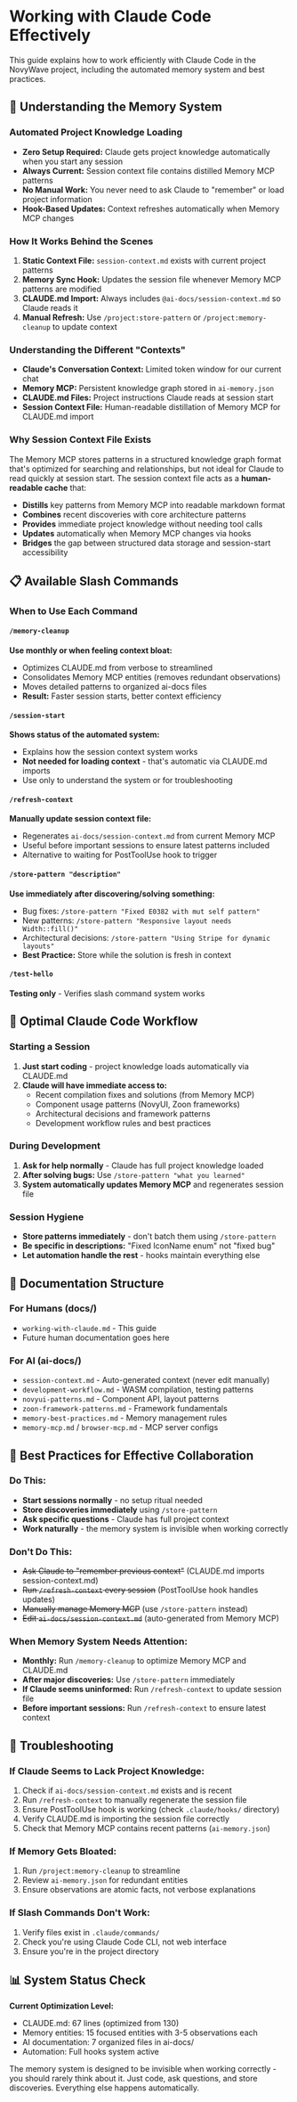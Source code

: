 # Working with Claude Code Effectively

This guide explains how to work efficiently with Claude Code in the NovyWave project, including the automated memory system and best practices.

## 🧠 Understanding the Memory System

### Automated Project Knowledge Loading
- **Zero Setup Required:** Claude gets project knowledge automatically when you start any session
- **Always Current:** Session context file contains distilled Memory MCP patterns
- **No Manual Work:** You never need to ask Claude to "remember" or load project information
- **Hook-Based Updates:** Context refreshes automatically when Memory MCP changes

### How It Works Behind the Scenes
1. **Static Context File:** `session-context.md` exists with current project patterns 
2. **Memory Sync Hook:** Updates the session file whenever Memory MCP patterns are modified  
3. **CLAUDE.md Import:** Always includes `@ai-docs/session-context.md` so Claude reads it
4. **Manual Refresh:** Use `/project:store-pattern` or `/project:memory-cleanup` to update context

### Understanding the Different "Contexts"
- **Claude's Conversation Context:** Limited token window for our current chat
- **Memory MCP:** Persistent knowledge graph stored in `ai-memory.json`
- **CLAUDE.md Files:** Project instructions Claude reads at session start
- **Session Context File:** Human-readable distillation of Memory MCP for CLAUDE.md import

### Why Session Context File Exists
The Memory MCP stores patterns in a structured knowledge graph format that's optimized for searching and relationships, but not ideal for Claude to read quickly at session start. The session context file acts as a **human-readable cache** that:

- **Distills** key patterns from Memory MCP into readable markdown format
- **Combines** recent discoveries with core architecture patterns
- **Provides** immediate project knowledge without needing tool calls
- **Updates** automatically when Memory MCP changes via hooks
- **Bridges** the gap between structured data storage and session-start accessibility

## 📋 Available Slash Commands

### When to Use Each Command

#### `/memory-cleanup` 
**Use monthly or when feeling context bloat:**
- Optimizes CLAUDE.md from verbose to streamlined
- Consolidates Memory MCP entities (removes redundant observations)
- Moves detailed patterns to organized ai-docs files
- **Result:** Faster session starts, better context efficiency

#### `/session-start`
**Shows status of the automated system:**
- Explains how the session context system works
- **Not needed for loading context** - that's automatic via CLAUDE.md imports
- Use only to understand the system or for troubleshooting

#### `/refresh-context`
**Manually update session context file:**
- Regenerates `ai-docs/session-context.md` from current Memory MCP
- Useful before important sessions to ensure latest patterns included
- Alternative to waiting for PostToolUse hook to trigger

#### `/store-pattern "description"`
**Use immediately after discovering/solving something:**
- Bug fixes: `/store-pattern "Fixed E0382 with mut self pattern"`
- New patterns: `/store-pattern "Responsive layout needs Width::fill()"`
- Architectural decisions: `/store-pattern "Using Stripe for dynamic layouts"`
- **Best Practice:** Store while the solution is fresh in context

#### `/test-hello`
**Testing only** - Verifies slash command system works

## 🚀 Optimal Claude Code Workflow

### Starting a Session
1. **Just start coding** - project knowledge loads automatically via CLAUDE.md
2. **Claude will have immediate access to:**
   - Recent compilation fixes and solutions (from Memory MCP)
   - Component usage patterns (NovyUI, Zoon frameworks)
   - Architectural decisions and framework patterns
   - Development workflow rules and best practices

### During Development
1. **Ask for help normally** - Claude has full project knowledge loaded
2. **After solving bugs:** Use `/store-pattern "what you learned"`
3. **System automatically updates Memory MCP** and regenerates session file

### Session Hygiene
- **Store patterns immediately** - don't batch them using `/store-pattern`
- **Be specific in descriptions:** "Fixed IconName enum" not "fixed bug"
- **Let automation handle the rest** - hooks maintain everything else

## 📁 Documentation Structure

### For Humans (docs/)
- `working-with-claude.md` - This guide
- Future human documentation goes here

### For AI (ai-docs/)
- `session-context.md` - Auto-generated context (never edit manually)
- `development-workflow.md` - WASM compilation, testing patterns
- `novyui-patterns.md` - Component API, layout patterns  
- `zoon-framework-patterns.md` - Framework fundamentals
- `memory-best-practices.md` - Memory management rules
- `memory-mcp.md` / `browser-mcp.md` - MCP server configs

## 🎯 Best Practices for Effective Collaboration

### Do This:
- **Start sessions normally** - no setup ritual needed
- **Store discoveries immediately** using `/store-pattern`
- **Ask specific questions** - Claude has full project context
- **Work naturally** - the memory system is invisible when working correctly

### Don't Do This:
- ~~Ask Claude to "remember previous context"~~ (CLAUDE.md imports session-context.md)
- ~~Run `/refresh-context` every session~~ (PostToolUse hook handles updates)
- ~~Manually manage Memory MCP~~ (use `/store-pattern` instead)
- ~~Edit `ai-docs/session-context.md`~~ (auto-generated from Memory MCP)

### When Memory System Needs Attention:
- **Monthly:** Run `/memory-cleanup` to optimize Memory MCP and CLAUDE.md
- **After major discoveries:** Use `/store-pattern` immediately
- **If Claude seems uninformed:** Run `/refresh-context` to update session file
- **Before important sessions:** Run `/refresh-context` to ensure latest context

## 🔧 Troubleshooting

### If Claude Seems to Lack Project Knowledge:
1. Check if `ai-docs/session-context.md` exists and is recent
2. Run `/refresh-context` to manually regenerate the session file  
3. Ensure PostToolUse hook is working (check `.claude/hooks/` directory)
4. Verify CLAUDE.md is importing the session file correctly
5. Check that Memory MCP contains recent patterns (`ai-memory.json`)

### If Memory Gets Bloated:
1. Run `/project:memory-cleanup` to streamline
2. Review `ai-memory.json` for redundant entities
3. Ensure observations are atomic facts, not verbose explanations

### If Slash Commands Don't Work:
1. Verify files exist in `.claude/commands/`
2. Check you're using Claude Code CLI, not web interface
3. Ensure you're in the project directory

## 📊 System Status Check

**Current Optimization Level:**
- CLAUDE.md: 67 lines (optimized from 130)
- Memory entities: 15 focused entities with 3-5 observations each
- AI documentation: 7 organized files in ai-docs/
- Automation: Full hooks system active

The memory system is designed to be invisible when working correctly - you should rarely think about it. Just code, ask questions, and store discoveries. Everything else happens automatically.